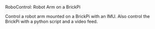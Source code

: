 RoboControl: Robot Arm on a BrickPi

Control a robot arm mounted on a BrickPi with an IMU. Also control the BrickPi with a python script and a video feed.
